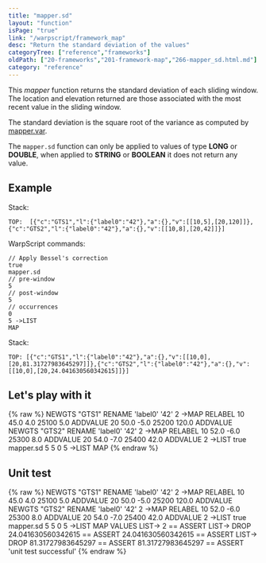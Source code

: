 ```yaml
---
title: "mapper.sd"
layout: "function"
isPage: "true"
link: "/warpscript/framework_map"
desc: "Return the standard deviation of the values"
categoryTree: ["reference","frameworks"]
oldPath: ["20-frameworks","201-framework-map","266-mapper_sd.html.md"]
category: "reference"
---
```

 

This *mapper* function returns the standard deviation of each sliding window. The location and elevation returned are those associated with the most recent value in the sliding window.

The standard deviation is the square root of the variance as computed by [mapper.var](mapper_var).

The `mapper.sd` function can only be applied to values of type **LONG** or **DOUBLE**, when applied to **STRING** or **BOOLEAN** it does not return any value.

## Example ##

Stack:

    TOP:  [{"c":"GTS1","l":{"label0":"42"},"a":{},"v":[[10,5],[20,120]]},{"c":"GTS2","l":{"label0":"42"},"a":{},"v":[[10,8],[20,42]]}]

WarpScript commands:

    // Apply Bessel's correction
    true
    mapper.sd
    // pre-window
    5
    // post-window
    5
    // occurrences
    0
    5 ->LIST
    MAP

Stack: 

    TOP: [{"c":"GTS1","l":{"label0":"42"},"a":{},"v":[[10,0],[20,81.31727983645297]]},{"c":"GTS2","l":{"label0":"42"},"a":{},"v":[[10,0],[20,24.041630560342615]]}]

## Let's play with it ##

{% raw %}
<warp10-warpscript-widget>NEWGTS "GTS1" RENAME 
'label0' '42' 2 ->MAP RELABEL
10 45.0 4.0 25100 5.0 ADDVALUE
20 50.0 -5.0 25200 120.0 ADDVALUE 
NEWGTS "GTS2" RENAME 
'label0' '42' 2 ->MAP RELABEL
10 52.0 -6.0 25300 8.0 ADDVALUE
20 54.0 -7.0 25400 42.0 ADDVALUE 
2 ->LIST
true
mapper.sd 
5
5
0
5 ->LIST
MAP
</warp10-warpscript-widget>
{% endraw %}    


## Unit test ##

{% raw %}
<warp10-warpscript-widget>NEWGTS "GTS1" RENAME 
'label0' '42' 2 ->MAP RELABEL
10 45.0 4.0 25100 5.0 ADDVALUE
20 50.0 -5.0 25200 120.0 ADDVALUE 
NEWGTS "GTS2" RENAME 
'label0' '42' 2 ->MAP RELABEL
10 52.0 -6.0 25300 8.0 ADDVALUE
20 54.0 -7.0 25400 42.0 ADDVALUE 
2 ->LIST
true
mapper.sd 
5
5
0
5 ->LIST
MAP
VALUES LIST->
2 == ASSERT
LIST-> DROP
24.041630560342615 == ASSERT
24.041630560342615 == ASSERT
LIST-> DROP
81.31727983645297 == ASSERT
81.31727983645297 == ASSERT
'unit test successful'
</warp10-warpscript-widget>
{% endraw %}
